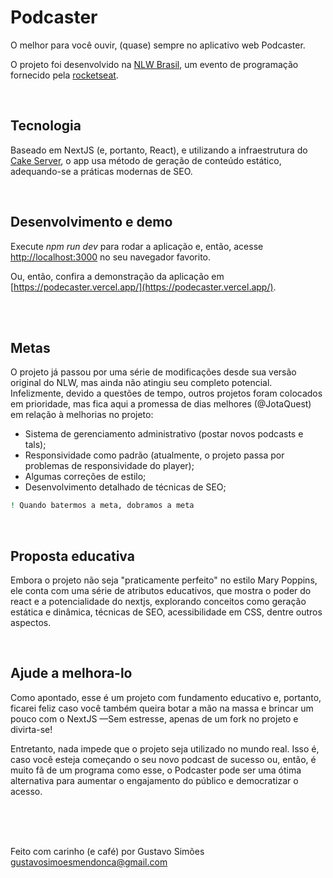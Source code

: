 # Podcaster

O melhor para você ouvir, (quase) sempre no aplicativo web Podcaster.

O projeto foi desenvolvido na [NLW Brasil](https://nextlevelweek.com/inscricao/6), um evento de programação fornecido pela [rocketseat](https://rocketseat.com.br/).

<br/>
 
## Tecnologia
 
Baseado em NextJS (e, portanto, React), e utilizando a infraestrutura do [Cake Server](https://cake-server.vercel.app/), o app usa método de geração de conteúdo estático, adequando-se a práticas modernas de SEO.
 
<br/>
 
## Desenvolvimento e demo
 
Execute _npm run dev_ para rodar a aplicação e, então, acesse [http://localhost:3000](http://localhost:3000) no seu navegador favorito.
 
Ou, então, confira a demonstração da aplicação em [https://podecaster.vercel.app/](https://podecaster.vercel.app/).
 
<br/>
<br/>
 
## Metas
 
O projeto já passou por uma série de modificações desde sua versão original do NLW, mas ainda não atingiu seu completo potencial. Infelizmente, devido a questões de tempo, outros projetos foram colocados em prioridade, mas fica aqui a promessa de dias melhores (@JotaQuest) em relação à melhorias no projeto:
 
- Sistema de gerenciamento administrativo (postar novos podcasts e tals);
- Responsividade como padrão (atualmente, o projeto passa por problemas de responsividade do player);
- Algumas correções de estilo;
- Desenvolvimento detalhado de técnicas de SEO;
 
```bash
! Quando batermos a meta, dobramos a meta
```
 
<br/>
 
## Proposta educativa
 
Embora o projeto não seja "praticamente perfeito" no estilo Mary Poppins, ele conta com uma série de atributos educativos, que mostra o poder do react e a potencialidade do nextjs, explorando conceitos como geração estática e dinâmica, técnicas de SEO, acessibilidade em CSS, dentre outros aspectos.
 
<br/>
 
## Ajude a melhora-lo
 
Como apontado, esse é um projeto com fundamento educativo e, portanto, ficarei feliz caso você também queira botar a mão na massa e brincar um pouco com o NextJS —Sem estresse, apenas de um fork no projeto e divirta-se!
 
Entretanto, nada impede que o projeto seja utilizado no mundo real. Isso é, caso você esteja começando o seu novo podcast de sucesso ou, então, é muito fã de um programa como esse, o Podcaster pode ser uma ótima alternativa para aumentar o engajamento do público e democratizar o acesso.
 
<br/><br/><br/>
 
Feito com carinho (e café) por Gustavo Simões <gustavosimoesmendonca@gmail.com>
